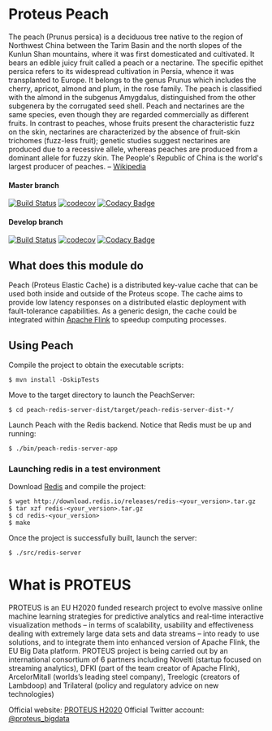 
# Proteus Peach
The peach (Prunus persica) is a deciduous tree native to the region of Northwest China between the Tarim Basin and the 
north slopes of the Kunlun Shan mountains, where it was first domesticated and cultivated. It bears an edible juicy 
fruit called a peach or a nectarine. The specific epithet persica refers to its widespread cultivation in Persia, whence
it was transplanted to Europe. It  belongs to the genus Prunus which includes the cherry, apricot, almond and plum, in 
the rose family. The peach is classified with the almond in the subgenus Amygdalus, distinguished from the other 
subgenera by the corrugated seed shell. Peach and nectarines are the same species, even though they are regarded 
commercially as different fruits. In contrast to peaches, whose fruits present the characteristic fuzz on the skin, 
nectarines are characterized by the absence of fruit-skin trichomes (fuzz-less fruit); genetic studies suggest 
nectarines are produced due to a recessive allele, whereas peaches are produced from a dominant allele for fuzzy skin. 
The People's Republic of China is the world's largest producer of peaches. – 
[Wikipedia](https://en.wikipedia.org/wiki/Peach)

#### Master branch
 
[![Build Status](https://travis-ci.org/proteus-h2020/peach.svg?branch=master)](https://travis-ci.org/proteus-h2020/peach)
[![codecov](https://codecov.io/gh/proteus-h2020/peach/branch/master/graph/badge.svg)](https://codecov.io/gh/proteus-h2020/peach)
[![Codacy Badge](https://api.codacy.com/project/badge/Grade/4f2b76f0a6494fcca9c6ce2d2c694da3)](https://www.codacy.com/app/aagea/peach_2?utm_source=github.com&amp;utm_medium=referral&amp;utm_content=proteus-h2020/peach&amp;utm_campaign=Badge_Grade)

#### Develop branch
 
[![Build Status](https://travis-ci.org/proteus-h2020/peach.svg?branch=develop)](https://travis-ci.org/proteus-h2020/peach) 
[![codecov](https://codecov.io/gh/proteus-h2020/peach/branch/develop/graph/badge.svg)](https://codecov.io/gh/proteus-h2020/peach)
[![Codacy Badge](https://api.codacy.com/project/badge/Grade/4f2b76f0a6494fcca9c6ce2d2c694da3)](https://www.codacy.com/app/aagea/peach_2?utm_source=github.com&amp;utm_medium=referral&amp;utm_content=proteus-h2020/peach&amp;utm_campaign=Badge_Grade)

## What does this module do

Peach (Proteus Elastic Cache) is a distributed key-value cache that can be used both inside and outside of the 
Proteus scope. The cache aims to provide low latency responses on a distributed elastic deployment with fault-tolerance 
capabilities. As a generic design, the cache could be integrated within [Apache Flink](https://flink.apache.org/) to 
speedup computing processes.

## Using Peach

Compile the project to obtain the executable scripts:

```
$ mvn install -DskipTests
```

Move to the target directory to launch the PeachServer:

```
$ cd peach-redis-server-dist/target/peach-redis-server-dist-*/
```

Launch Peach with the Redis backend. Notice that Redis must be up and
running:

```
$ ./bin/peach-redis-server-app
```

### Launching redis in a test environment

Download [Redis](https://redis.io/download) and compile the project:

```
$ wget http://download.redis.io/releases/redis-<your_version>.tar.gz
$ tar xzf redis-<your_version>.tar.gz
$ cd redis-<your_version>
$ make
```

Once the project is successfully built, launch the server:

```
$ ./src/redis-server
```

# What is PROTEUS
PROTEUS is an EU H2020 funded research project to evolve massive online machine learning strategies for predictive 
analytics and real-time interactive visualization methods – in terms of scalability, usability and effectiveness 
dealing with extremely large data sets and data streams – into ready to use solutions, and to integrate them into 
enhanced version of Apache Flink, the EU Big Data platform. PROTEUS project is being carried out by an international 
consortium of 6 partners including Novelti (startup focused on streaming analytics), DFKI (part of the team creator 
of Apache Flink), ArcelorMitall (worlds’s leading steel company), Treelogic (creators of Lambdoop) and 
Trilateral (policy and regulatory advice on new technologies)

Official website: [PROTEUS H2020](http://www.proteus-bigdata.com/) 
Official Twitter account: [@proteus_bigdata](https://twitter.com/proteus_bigdata)
